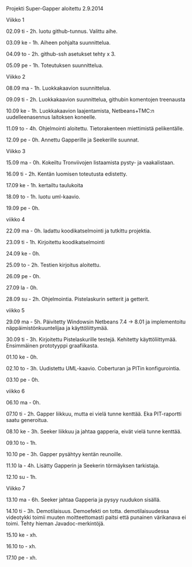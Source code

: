 ﻿Projekti Super-Gapper aloitettu 2.9.2014

Viikko 1

02.09 ti - 2h. luotu github-tunnus. Valittu aihe.

03.09 ke - 1h. Aiheen pohjalta suunnittelua.

04.09 to - 2h. github-ssh asetukset tehty x 3.

05.09 pe - 1h. Toteutuksen suunnittelua.

Viikko 2

08.09 ma - 1h. Luokkakaavion suunnittelua.

09.09 ti - 2h. Luokkakaavion suunnittelua, githubin komentojen treenausta

10.09 ke - 1h. Luokkakaavion laajentamista, Netbeans+TMC:n uudelleenasennus laitoksen koneelle.

11.09 to - 4h. Ohjelmointi aloitettu. Tietorakenteen miettimistä pelikentälle.

12.09 pe - 0h. Annettu Gapperille ja Seekerille suunnat.

Viikko 3

15.09 ma - 0h. Kokeiltu Tronviivojen listaamista pysty- ja vaakalistaan.

16.09 ti - 2h. Kentän luomisen toteutusta edistetty.

17.09 ke - 1h. kertailtu taulukoita

18.09 to - 1h. luotu uml-kaavio.

19.09 pe - 0h.

viikko 4

22.09 ma - 0h. ladattu koodikatselmointi ja tutkittu projektia.

23.09 ti - 1h. Kirjoitettu koodikatselmointi

24.09 ke - 0h.

25.09 to - 2h. Testien kirjoitus aloitettu.

26.09 pe - 0h.

27.09 la - 0h.

28.09 su - 2h. Ohjelmointia. Pistelaskurin setterit ja getterit.

viikko 5

29.09 ma - 5h. Päivitetty Windowsin Netbeans 7.4 -> 8.01 ja implementoitu näppäimistönkuuntelijaa ja käyttöliittymää.

30.09 ti - 3h. Kirjoitettu Pistelaskurille testejä. Kehitetty käyttöliittymää. Ensimmäinen prototyyppi graafiikasta.

01.10 ke - 0h. 

02.10 to - 3h. Uudistettu UML-kaavio. Coberturan ja PITin konfigurointia.

03.10 pe - 0h.

viikko 6

06.10 ma - 0h.

07.10 ti - 2h. Gapper liikkuu, mutta ei vielä tunne kenttää. Eka PIT-raportti saatu generoitua.

08.10 ke - 3h. Seeker liikkuu ja jahtaa gapperia, eivät vielä tunne kenttää.

09.10 to - 1h. 

10.10 pe - 3h. Gapper pysähtyy kentän reunoille.

11.10 la - 4h. Lisätty Gapperin ja Seekerin törmäyksen tarkistaja.

12.10 su - 1h.

Viikko 7

13.10 ma - 6h. Seeker jahtaa Gapperia ja pysyy ruudukon sisällä.

14.10 ti - 3h. Demotilaisuus. Demoefekti on totta. demotilaisuudessa videotykki toimii muuten moitteettomasti paitsi että punainen värikanava ei toimi. Tehty hieman Javadoc-merkintöjä.

15.10 ke - xh.

16.10 to - xh.

17.10 pe - xh.